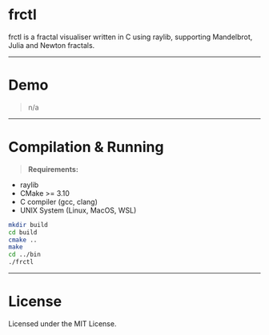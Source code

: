# frctl

frctl is a fractal visualiser written in C using raylib, supporting Mandelbrot, Julia and Newton fractals.

---

# Demo

> n/a

---

# Compilation & Running

> **Requirements:**
- raylib
- CMake >= 3.10
- C compiler (gcc, clang)
- UNIX System (Linux, MacOS, WSL)

```sh
mkdir build
cd build
cmake ..
make
cd ../bin
./frctl
```

---

# License

Licensed under the MIT License.
